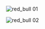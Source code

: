 
![red_bull 01](https://github.com/kongarasan/Unique_Page_Projects/assets/117347101/cc9f7db7-e9c6-4232-aacd-98a3b5bd2f85)

![red_bull 02](https://github.com/kongarasan/Unique_Page_Projects/assets/117347101/4f3713ce-c4d2-4814-b065-4c0404b91b6b)
